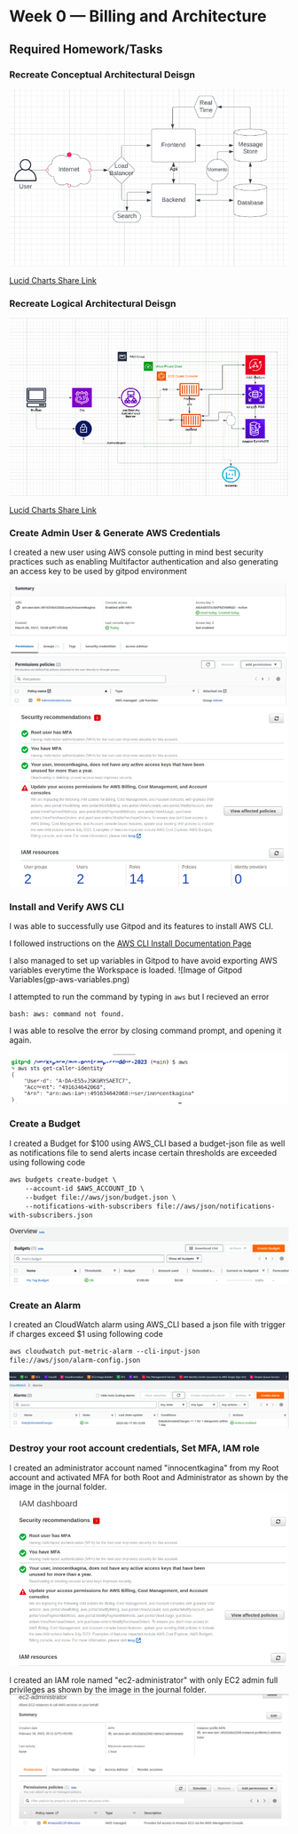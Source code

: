 # Week 0 — Billing and Architecture

## Required Homework/Tasks

### Recreate Conceptual Architectural Deisgn

![Cruddur Conceptual Design](assets/conceptual-architecture-recreation-diagram.png)

[Lucid Charts Share Link](https://lucid.app/lucidchart/faf54612-690b-4a01-8aad-590283ca0dce/edit?invitationId=inv_73cd73ad-fad8-4b56-8505-aff9df49c307)

### Recreate Logical Architectural Deisgn

![Cruddur Logical Design](assets/logical-architecture-recreation-diagram.png)

[Lucid Charts Share Link](https://lucid.app/lucidchart/77596908-fead-45d9-bdaa-4df3c89b8922/edit?invitationId=inv_5903bea8-9ef7-4f41-8253-a33811f4ca0a)

### Create Admin User & Generate AWS Credentials
I created a new user using AWS console putting in mind best security practices such as enabling Multifactor authentication and also generating an access key to be used by gitpod environment

![Image of User I Created](assets/aws-iam-admin-user.png) 
![Image of Security Credentials](assets/aws-iam-best-practices.png) 

### Install and Verify AWS CLI 

I was able to successfully use Gitpod and its features to install AWS CLI.

I followed  instructions on the [AWS CLI Install Documentation Page](https://docs.aws.amazon.com/cli/latest/userguide/getting-started-install.html)

I also managed to set up variables in Gitpod to have avoid exporting AWS variables everytime the Workspace is loaded. ![Image of Gitpod Variables(gp-aws-variables.png) 

I attempted to run the command by typing in `aws` but I recieved an error

```
bash: aws: command not found.
```
I was able to resolve the error by closing command prompt, and opening it again.

![Proof of Working AWS CLI](assets/proof-of-aws-cli.png)

### Create a Budget

I created a Budget for $100 using AWS_CLI based a budget-json file as well as notifications file to send alerts incase certain thresholds are exceeded using following code
```
aws budgets create-budget \
    --account-id $AWS_ACCOUNT_ID \
    --budget file://aws/json/budget.json \
    --notifications-with-subscribers file://aws/json/notifications-with-subscribers.json
 ``` 
![Image of The Budget I Created](assets/budget-alert.png) 

### Create an Alarm
I created an CloudWatch alarm using AWS_CLI based a json file with trigger if charges exceed $1 using following code
```
aws cloudwatch put-metric-alarm --cli-input-json file://aws/json/alarm-config.json
``` 
![Image of The Cloudwatch Alarm I Created](assets/billing-alarm.png) 

### Destroy your root account credentials, Set MFA, IAM role
I created an administrator account named "innocentkagina" from my Root account and activated MFA  for both Root and Administrator as shown by the image in the journal folder.
![Image of Administrator Account Created](assets/aws-iam-mfa.png) 

I created an IAM role named "ec2-administrator" with only EC2 admin full privileges as shown by the image in the journal folder.
![Image of The IAM role](assets/aws-iam-role.png) 